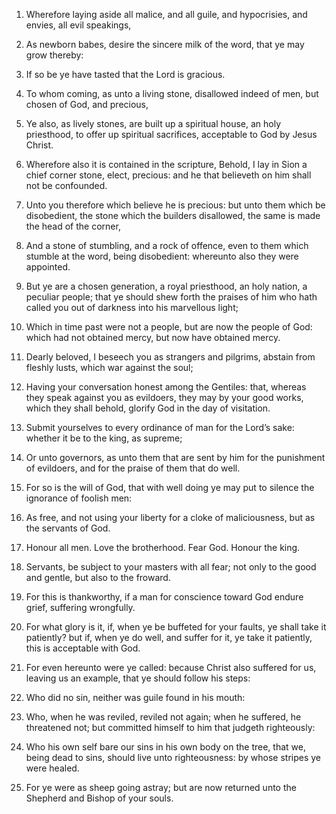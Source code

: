 1. Wherefore laying aside all malice, and all guile, and hypocrisies,
and envies, all evil speakings,

2. As newborn babes, desire the
sincere milk of the word, that ye may grow thereby:

3. If so be ye
have tasted that the Lord is gracious.

4. To whom coming, as unto a living stone, disallowed indeed of men,
but chosen of God, and precious,

5. Ye also, as lively stones, are
built up a spiritual house, an holy priesthood, to offer up spiritual
sacrifices, acceptable to God by Jesus Christ.

6. Wherefore also it is contained in the scripture, Behold, I lay in
Sion a chief corner stone, elect, precious: and he that believeth on
him shall not be confounded.

7. Unto you therefore which believe he is precious: but unto them
which be disobedient, the stone which the builders disallowed, the
same is made the head of the corner,

8. And a stone of stumbling, and
a rock of offence, even to them which stumble at the word, being
disobedient: whereunto also they were appointed.

9. But ye are a chosen generation, a royal priesthood, an holy
nation, a peculiar people; that ye should shew forth the praises of
him who hath called you out of darkness into his marvellous light;

10. Which in time past were not a people, but are now the people of
God: which had not obtained mercy, but now have obtained mercy.

11. Dearly beloved, I beseech you as strangers and pilgrims, abstain
from fleshly lusts, which war against the soul;

12. Having your
conversation honest among the Gentiles: that, whereas they speak
against you as evildoers, they may by your good works, which they
shall behold, glorify God in the day of visitation.

13. Submit yourselves to every ordinance of man for the Lord’s sake:
whether it be to the king, as supreme;

14. Or unto governors, as unto
them that are sent by him for the punishment of evildoers, and for the
praise of them that do well.

15. For so is the will of God, that with well doing ye may put to
silence the ignorance of foolish men:

16. As free, and not using your
liberty for a cloke of maliciousness, but as the servants of God.

17. Honour all men. Love the brotherhood. Fear God. Honour the king.

18. Servants, be subject to your masters with all fear; not only to
the good and gentle, but also to the froward.

19. For this is thankworthy, if a man for conscience toward God
endure grief, suffering wrongfully.

20. For what glory is it, if, when ye be buffeted for your faults, ye
shall take it patiently? but if, when ye do well, and suffer for it,
ye take it patiently, this is acceptable with God.

21. For even hereunto were ye called: because Christ also suffered
for us, leaving us an example, that ye should follow his steps:

22. Who did no sin, neither was guile found in his mouth:

23. Who, when
he was reviled, reviled not again; when he suffered, he threatened
not; but committed himself to him that judgeth righteously:

24. Who
his own self bare our sins in his own body on the tree, that we, being
dead to sins, should live unto righteousness: by whose stripes ye were
healed.

25. For ye were as sheep going astray; but are now returned unto the
Shepherd and Bishop of your souls.